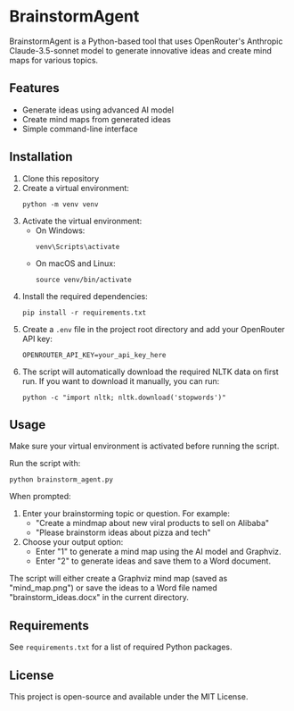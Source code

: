 # BrainstormAgent

BrainstormAgent is a Python-based tool that uses OpenRouter's Anthropic Claude-3.5-sonnet model to generate innovative ideas and create mind maps for various topics.

## Features

- Generate ideas using advanced AI model
- Create mind maps from generated ideas
- Simple command-line interface

## Installation

1. Clone this repository
2. Create a virtual environment:
   ```
   python -m venv venv
   ```
4. Activate the virtual environment:
   - On Windows:
     ```
     venv\Scripts\activate
     ```
   - On macOS and Linux:
     ```
     source venv/bin/activate
     ```
5. Install the required dependencies:
   ```
   pip install -r requirements.txt
   ```
6. Create a `.env` file in the project root directory and add your OpenRouter API key:
   ```
   OPENROUTER_API_KEY=your_api_key_here
   ```
7. The script will automatically download the required NLTK data on first run. If you want to download it manually, you can run:
   ```
   python -c "import nltk; nltk.download('stopwords')"
   ```

## Usage

Make sure your virtual environment is activated before running the script.

Run the script with:

```
python brainstorm_agent.py
```

When prompted:
1. Enter your brainstorming topic or question. For example:
   - "Create a mindmap about new viral products to sell on Alibaba"
   - "Please brainstorm ideas about pizza and tech"
2. Choose your output option:
   - Enter "1" to generate a mind map using the AI model and Graphviz.
   - Enter "2" to generate ideas and save them to a Word document.

The script will either create a Graphviz mind map (saved as "mind_map.png") or save the ideas to a Word file named "brainstorm_ideas.docx" in the current directory.

## Requirements

See `requirements.txt` for a list of required Python packages.

## License

This project is open-source and available under the MIT License.
